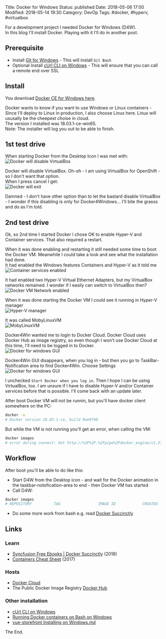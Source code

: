 Title: Docker for Windows
Status: published
Date: 2018-05-06 17:00
Modified: 2018-05-14 19:30
Category: DevOp
Tags: #docker, #hyperv, #virtualbox

For a development project I needed Docker for Windows (D4W).  
In this blog I'll install Docker. Playing with it I'll do in another post.  

## Prerequisite

* Install [Git for Windows](https://git-scm.com/downloads) - This will install `Git Bash`
* Optional Install [cUrl CLI on Windows](https://rasor.github.io/curl-cli-on-windows.html) - This will ensure that you can call a remote end over SSL

## Install

You download [Docker CE for Windows here](https://store.docker.com/editions/community/docker-ce-desktop-windows).  

Docker wants to know if you want to use Windows or Linux containers - Since I'll deploy to Linux in production, I also choose Linux here. Linux will ususally be the cheepest choise in cloud.  
The version I installed was 18.03.1-ce-win65.  
Note: The installer will log you out to be able to finish.  

## 1st test drive

When starting Docker from the Desktop Icon I was met with:  
![Docker will disable VirtualBox](img/2018/2018-05-06-Docker4Win1.PNG)  

Docker will disable VirtualBox. Oh-oh - I am using VirtualBox for OpenShift - so I don't want that option.  
When I press cancel I get:  
![Docker will exit](img/2018/2018-05-06-Docker4Win2.PNG)    

Damned - I don't have other option than to let the bastard disable VirtualBox - I wonder if this disabling is only for Docker4Windows... I'll bite the grasss and do as I'm told.  

## 2nd test drive

Ok, so 2nd time I started Docker I chose OK to enable Hyper-V and Container services. That also required a restart.  

When it was done enabling and restarting it still needed some time to boot the Docker VM. Meanwhile I could take a look and see what the installation had done.  
It had enabled the Windows features Containers and Hyper-V as it told me  
![Container services enabled](img/2018/2018-05-06-Docker4Win3.PNG)    

It had enabled two Hyper-V Virtual Ethernet Adapters, but my VirtualBox networks remained. I wonder if I easily can switch to VirtualBox then?  
![Docker VM Network enabled](img/2018/2018-05-06-Docker4Win5.PNG)    

When it was done starting the Docker VM I could see it running in Hyper-V manager  
![Hyper-V manager](img/2018/2018-05-06-Docker4Win6.PNG)   

It was called MobyLinuxVM  
![MobyLinuxVM](img/2018/2018-05-06-Docker4Win7.PNG)   

Docker4Win wanted me to login to Docker Cloud. Docker Cloud uses Docker Hub as image registry, so even though I won't use Docker Cloud at this time, I'll need to be logged in to Docker.  
![Docker for windows GUI](img/2018/2018-05-06-Docker4Win4.PNG)   

Docker4Win GUI disappears, when you log in - but then you go to TaskBar-Notification area to find Docker4Win. Choose Settings  
![Docker for windows GUI](img/2018/2018-05-06-Docker4Win8.PNG)   

I unchecked `Start Docker when you log in`. Then I hope I can be using VirtualBox, too. I am unsure if I have to disable Hyper-V and/or Container services before that is possible. I'll come back with an update later. 

After boot Docker VM will not be runnin, but you'll have docker client somewhere on the PC:

```bash
docker -v
# Docker version 18.03.1-ce, build 9ee9f40
```

But while the VM is not running you'll get an error, when calling the VM:

```bash
docker images
# error during connect: Get http://%2F%2F.%2Fpipe%2Fdocker_engine/v1.37/images/json: open //./pipe/docker_engine: The system cannot find the file specified. In the default daemon configuration on Windows, the docker client must be run elevated to connect. This error may also indicate that the docker daemon is not running.
```

## Workflow

After boot you'll be able to do like this:  

* Start D4W from the Desktop icon - and wait for the Docker animation in the taskbar-notofication-area to end - then Docker VM has started
* Call D4W:

```bash
docker images
# REPOSITORY          TAG                 IMAGE ID            CREATED             SIZE
```

* Do some more work from bash e.g. read [Docker Succinctly](https://www.syncfusion.com/ebooks/docker_succinctly)

## Links

### Learn

* [Syncfusion Free Ebooks | Docker Succinctly](https://www.syncfusion.com/ebooks/docker_succinctly) (2018)
* [Containers Cheat Sheet](https://developers.redhat.com/cheat-sheets/containers/) (2017)

### Hosts

* [Docker Cloud](https://cloud.docker.com/)
* The Public Docker Image Registry [Docker Hub](https://hub.docker.com/)

### Other installation

* [cUrl CLI on Windows](https://rasor.github.io/curl-cli-on-windows.html)
* [Running Docker containers on Bash on Windows](https://blog.jayway.com/2017/04/19/running-docker-on-bash-on-windows/)
* [vue-storefront Installing on Windows.md](https://github.com/DivanteLtd/vue-storefront/blob/master/doc/Installing%20on%20Windows.md)

The End.